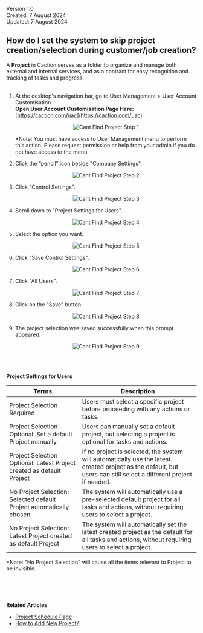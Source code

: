 Version 1.0<br>
Created: 7 August 2024<br>
Updated: 7 August 2024<br>

## How do I set the system to skip project creation/selection during customer/job creation?

A **Project** in Caction serves as a folder to organize and manage both external and internal services, and as a contract for easy recognition and tracking of tasks and progress.<br><br>

1. At the desktop's navigation bar, go to User Management > User Account Customisation.<br>
   **Open User Account Customisation Page Here:** [https://caction.com/uac](https://caction.com/uac)<br>
   
   <p align="center">
     <img src="img2/Cant_Find_Project_Step_1.png" alt="Cant Find Project Step 1">
   </p>

   *Note: You must have access to User Management menu to perform this action. Please request permission or help from your admin if you do not have access to the menu.<br>

2. Click the “pencil” icon beside "Company Settings".

   <p align="center">
     <img src="img2/Cant_Find_Project_Step_2.png" alt="Cant Find Project Step 2">
   </p>

3. Click "Control Settings".

   <p align="center">
     <img src="img2/Cant_Find_Project_Step_3.png" alt="Cant Find Project Step 3">
   </p>

4. Scroll down to "Project Settings for Users".

   <p align="center">
     <img src="img2/Cant_Find_Project_Step_4.png" alt="Cant Find Project Step 4">
   </p>

5. Select the option you want.

   <p align="center">
     <img src="img2/Cant_Find_Project_Step_5.png" alt="Cant Find Project Step 5">
   </p>

6. Click "Save Control Settings".

   <p align="center">
     <img src="img2/Cant_Find_Project_Step_6.png" alt="Cant Find Project Step 6">
   </p>

7. Click "All Users".

   <p align="center">
     <img src="img2/Cant_Find_Project_Step_7.png" alt="Cant Find Project Step 7">
   </p>

8. Click on the "Save" button.

   <p align="center">
     <img src="img2/Cant_Find_Project_Step_8.png" alt="Cant Find Project Step 8">
   </p>

9. The project selection was saved successfully when this prompt appeared.

   <p align="center">
     <img src="img2/Cant_Find_Project_Step_9.png" alt="Cant Find Project Step 9">
   </p>
   <br><br>

**Project Settings for Users**

| Terms | Description |
|-------|-------------|
| Project Selection Required | Users must select a specific project before proceeding with any actions or tasks. |
| Project Selection Optional: Set a default Project manually | Users can manually set a default project, but selecting a project is optional for tasks and actions. |
| Project Selection Optional: Latest Project created as default Project | If no project is selected, the system will automatically use the latest created project as the default, but users can still select a different project if needed. |
| No Project Selection: Selected default Project automatically chosen | The system will automatically use a pre-selected default project for all tasks and actions, without requiring users to select a project. |
| No Project Selection: Latest Project created as default Project | The system will automatically set the latest created project as the default for all tasks and actions, without requiring users to select a project. |

*Note: "No Project Selection" will cause all the items relevant to Project to be invisible.

<br><br><br>

**Related Articles**
- [Project Schedule Page](Project_Schedule_Page.md)
- [How to Add New Project?](Add_New_Project.md)
